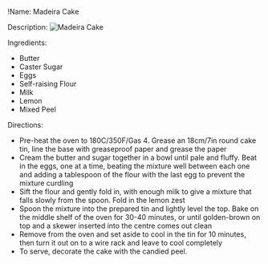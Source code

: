 !Name: Madeira Cake

Description:
![Madeira Cake](https://www.themealdb.com/images/media/meals/urtqut1511723591.jpg "Madeira Cake")

Ingredients:
- Butter
- Caster Sugar
- Eggs
- Self-raising Flour
- Milk
- Lemon
- Mixed Peel

Directions:
- Pre-heat the oven to 180C/350F/Gas 4. Grease an 18cm/7in round cake tin, line the base with greaseproof paper and grease the paper
- Cream the butter and sugar together in a bowl until pale and fluffy. Beat in the eggs, one at a time, beating the mixture well between each one and adding a tablespoon of the flour with the last egg to prevent the mixture curdling
- Sift the flour and gently fold in, with enough milk to give a mixture that falls slowly from the spoon. Fold in the lemon zest
- Spoon the mixture into the prepared tin and lightly level the top. Bake on the middle shelf of the oven for 30-40 minutes, or until golden-brown on top and a skewer inserted into the centre comes out clean
- Remove from the oven and set aside to cool in the tin for 10 minutes, then turn it out on to a wire rack and leave to cool completely
- To serve, decorate the cake with the candied peel.
